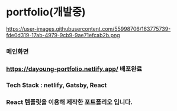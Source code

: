 # portfolio(개발중)

https://user-images.githubusercontent.com/55998706/163775739-fde0d319-17ab-4979-9cb9-9ae71efcab2b.png
### 메인화면

### https://dayoung-portfolio.netlify.app/ 배포완료

### Tech Stack : netlify, Gatsby, React
### React 템플릿을 이용해 제작한 포트폴리오 입니다.
